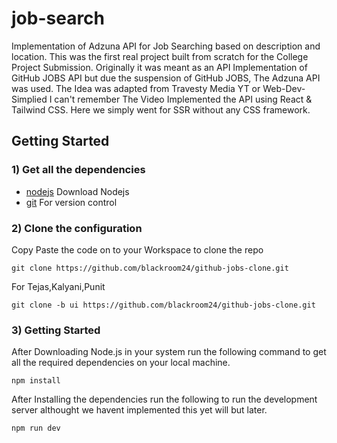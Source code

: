 # job-search

Implementation of Adzuna API for Job Searching based on description and location.
This was the first real project built from scratch for the College Project Submission.
Originally it was meant as an API Implementation of GitHub JOBS API but due the suspension of GitHub JOBS, The Adzuna API was used.
The Idea was adapted from Travesty Media YT or Web-Dev-Simplied I can't remember The Video Implemented the API using React & Tailwind CSS. Here we simply went for SSR without any CSS framework.

## Getting Started
### 1) Get all the dependencies
- [nodejs](https://nodejs.org/en/download/) Download Nodejs
- [git](https://git-scm.com/downloads) For version control
### 2) Clone the configuration
Copy Paste the code on to your Workspace to clone the repo
```
git clone https://github.com/blackroom24/github-jobs-clone.git
```
For Tejas,Kalyani,Punit
```
git clone -b ui https://github.com/blackroom24/github-jobs-clone.git
```
### 3) Getting Started
After Downloading Node.js in your system
run the following command to get all the required dependencies on your local machine.
```
npm install
```
After Installing the dependencies run the following to run the development server althought we havent implemented this yet will but later.
```
npm run dev
```
